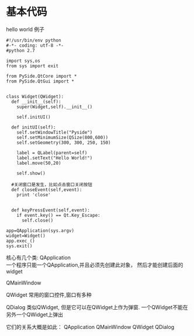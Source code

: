# 基本代码

hello world 例子


    #!/usr/bin/env python
    #-*- coding: utf-8 -*- 
    #python 2.7

    import sys,os
    from sys import exit

    from PySide.QtCore import *
    from PySide.QtGui import *


    class Widget(QWidget):
      def __init__(self):
        super(Widget,self).__init__()

        self.initUI()

      def initUI(self):
        self.setWindowTitle("Pyside")
        self.setMinimumSize(QSize(800,600))
        self.setGeometry(300, 300, 250, 150)

        label = QLabel(parent=self)
        label.setText("Hello World!")
        label.move(50,20)

        self.show()

      #关闭窗口是发生，比如点击窗口关闭按钮
      def closeEvent(self,event):
        print 'close'


      def keyPressEvent(self,event):
        if event.key() == Qt.Key_Escape:
          self.close()

    app=QApplication(sys.argv)
    widget=Widget()
    app.exec_()
    sys.exit()


核心有几个类:
  QApplication  
    一个程序只能一个QApplication,并且必须先创建此对象，
    然后才能创建后面的 widget

  QMainWindow

  QWidget
    常用的窗口控件,窗口有多种


  QDialog
    类似QWidget, 但是它可以在QWidget上作为弹窗. 
    一个QWidget不能在另外一个QWidget上弹出


  它们的关系大概是如此：
    QApplication 
      QMainWindow
        QWidget
            QDialog

